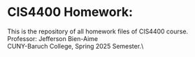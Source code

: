 # CIS4400 Homework:
This is the repository of all homework files of CIS4400 course.\
Professor: Jefferson Bien-Aime\
CUNY-Baruch College, Spring 2025 Semester.\
